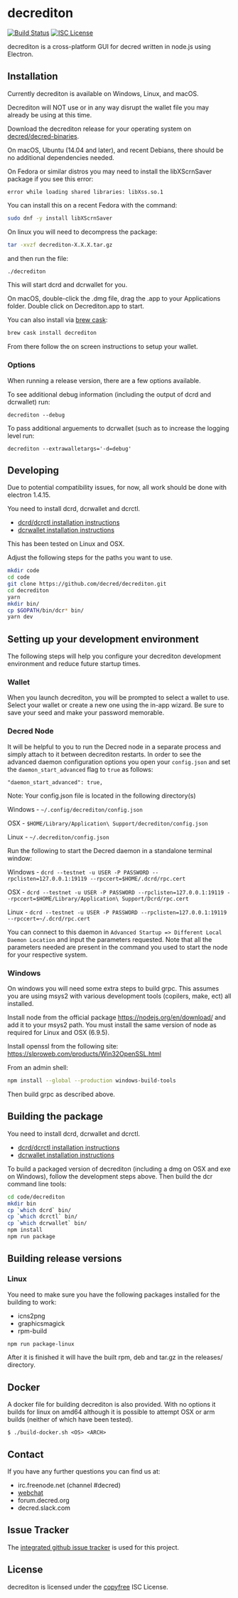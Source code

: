 # decrediton

[![Build Status](https://travis-ci.org/decred/decrediton.png?branch=master)](https://travis-ci.org/decred/decrediton)
[![ISC License](http://img.shields.io/badge/license-ISC-blue.svg)](http://copyfree.org)

decrediton is a cross-platform GUI for decred written in node.js using
Electron.

## Installation

Currently decrediton is available on Windows, Linux, and macOS.

Decrediton will NOT use or in any way disrupt the wallet file you may
already be using at this time.

Download the decrediton release for your operating system on [decred/decred-binaries](https://github.com/decred/decred-binaries/releases).

On macOS, Ubuntu (14.04 and later), and recent Debians, there should be
no additional dependencies needed.

On Fedora or similar distros you may need to install the libXScrnSaver
package if you see this error:
```
error while loading shared libraries: libXss.so.1
```

You can install this on a recent Fedora with the command:

```bash
sudo dnf -y install libXScrnSaver
```

On linux you will need to decompress the package:
```bash
tar -xvzf decrediton-X.X.X.tar.gz
```
and then run the file:
```bash
./decrediton
```

This will start dcrd and dcrwallet for you.

On macOS, double-click the .dmg file, drag the .app to your
Applications folder.  Double click on Decrediton.app to start.

You can also install via [brew cask](https://caskroom.github.io): 
```bash
brew cask install decrediton
```

From there follow the on screen instructions to setup your wallet.

### Options

When running a release version, there are a few options available.

To see additional debug information (including the output of dcrd and dcrwallet) run:

```
decrediton --debug
```

To pass additional arguements to dcrwallet (such as to increase the logging level run:

```
decrediton --extrawalletargs='-d=debug'
```

## Developing

Due to potential compatibility issues, for now, all work should be
done with electron 1.4.15.

You need to install dcrd, dcrwallet and dcrctl.  

- [dcrd/dcrctl installation instructions](https://github.com/decred/dcrd#updating)
- [dcrwallet installation instructions](https://github.com/decred/dcrwallet#installation-and-updating)

This has been tested on Linux and OSX.

Adjust the following steps for the paths you want to use.

``` bash
mkdir code
cd code
git clone https://github.com/decred/decrediton.git
cd decrediton
yarn
mkdir bin/
cp $GOPATH/bin/dcr* bin/
yarn dev
```

## Setting up your development environment
The following steps will help you configure your decrediton development environment and reduce future startup times.

### Wallet
When you launch decrediton, you will be prompted to select a wallet to use. Select your wallet or create a new one using the in-app wizard. Be sure to save your seed and make your password memorable.

### Decred Node
It will be helpful to you to run the Decred node in a separate process and simply attach to it between decrediton restarts. In order to see the advanced daemon configuration options you open your ```config.json``` and set the ```daemon_start_advanced``` flag to ```true``` as follows:

```"daemon_start_advanced": true,```

Note: Your config.json file is located in the following directory(s)

Windows - ```~/.config/decrediton/config.json``` 

OSX - ```$HOME/Library/Application\ Support/decrediton/config.json```

Linux - ```~/.decrediton/config.json```

Run the following to start the Decred daemon in a standalone terminal window:

Windows - ```dcrd --testnet -u USER -P PASSWORD --rpclisten=127.0.0.1:19119 --rpccert=$HOME/.dcrd/rpc.cert``` 

OSX - ```dcrd --testnet -u USER -P PASSWORD --rpclisten=127.0.0.1:19119 --rpccert=$HOME/Library/Application\ Support/Dcrd/rpc.cert```

Linux - ```dcrd --testnet -u USER -P PASSWORD --rpclisten=127.0.0.1:19119 --rpccert=~/.dcrd/rpc.cert```

You can connect to this daemon in ```Advanced Startup => Different Local Daemon Location``` and input the parameters requested. Note that all the parameters needed are present in the command you used to start the node for your respective system.

### Windows

On windows you will need some extra steps to build grpc.  This assumes
you are using msys2 with various development tools (copilers, make,
ect) all installed.

Install node from the official package https://nodejs.org/en/download/
and add it to your msys2 path.  You must install the same version of node as required for Linux and OSX (6.9.5).

Install openssl from the following site:
https://slproweb.com/products/Win32OpenSSL.html

From an admin shell:

```bash
npm install --global --production windows-build-tools
```

Then build grpc as described above.

## Building the package

You need to install dcrd, dcrwallet and dcrctl.  

- [dcrd/dcrctl installation instructions](https://github.com/decred/dcrd#updating)
- [dcrwallet installation instructions](https://github.com/decred/dcrwallet#installation-and-updating)

To build a packaged version of decrediton (including a dmg on OSX and
exe on Windows), follow the development steps above.  Then build the
dcr command line tools:

```bash
cd code/decrediton
mkdir bin
cp `which dcrd` bin/
cp `which dcrctl` bin/
cp `which dcrwallet` bin/
npm install
npm run package
```

## Building release versions

### Linux

You need to make sure you have the following packages installed for the building to work:
- icns2png
- graphicsmagick
- rpm-build

```bash
npm run package-linux
```

After it is finished it will have the built rpm, deb and tar.gz in the releases/ directory.

## Docker

A docker file for building decrediton is also provided.  With no options it builds for linux on amd64 although it is possible to attempt OSX or arm builds (neither of which have been tested).

```
$ ./build-docker.sh <OS> <ARCH>
```

## Contact

If you have any further questions you can find us at:

- irc.freenode.net (channel #decred)
- [webchat](https://webchat.freenode.net/?channels=decred)
- forum.decred.org
- decred.slack.com

## Issue Tracker

The
[integrated github issue tracker](https://github.com/decred/decrediton/issues)
is used for this project.

## License

decrediton is licensed under the [copyfree](http://copyfree.org) ISC License.

